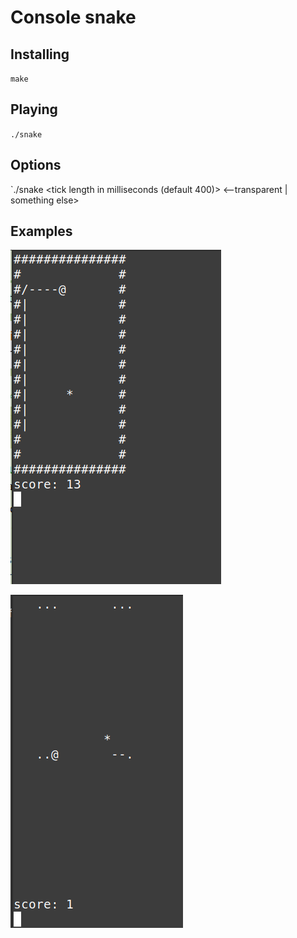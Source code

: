 # Console snake

## Installing

`make`

## Playing

`./snake`

## Options

`./snake <tick length in milliseconds (default 400)> <--transparent | something else> <width> <height>

## Examples

![](./screenshots/snake_example_1.gif)

![](./screenshots/snake_example_2.gif)

